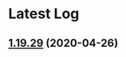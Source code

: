 # Latest Log 

## [1.19.29](https://github.com/alibaba-fusion/next/compare/1.19.28...1.19.29) (2020-04-26)


